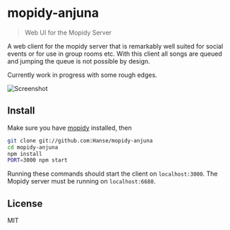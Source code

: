 # mopidy-anjuna

> Web UI for the Mopidy Server

A web client for the mopidy server that is remarkably well suited for social events or for use in group rooms etc. With this client all songs are queued and jumping the queue is not possible by design.

Currently work in progress with some rough edges.

![Screenshot](http://i.imgur.com/vfm5lsK.png)

## Install
Make sure you have [mopidy](https://www.mopidy.com/) installed, then
```bash
git clone git://github.com:Hanse/mopidy-anjuna
cd mopidy-anjuna
npm install
PORT=3000 npm start
```
Running these commands should start the client on `localhost:3000`. The Mopidy server must be running on `localhost:6680`.

## License
MIT
